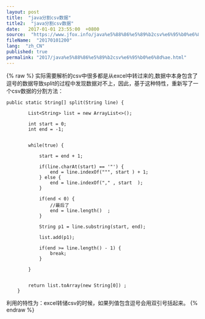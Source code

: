 ```yaml
---
layout: post
title:  "java分割csv数据"
title2:  "java分割csv数据"
date:   2017-01-01 23:55:00  +0800
source:  "https://www.jfox.info/java%e5%88%86%e5%89%b2csv%e6%95%b0%e6%8d%ae.html"
fileName:  "20170101200"
lang:  "zh_CN"
published: true
permalink: "2017/java%e5%88%86%e5%89%b2csv%e6%95%b0%e6%8d%ae.html"
---
```

{% raw %}
实际需要解析的csv中很多都是从excel中转过来的,数据中本身包含了逗号的数据导致split的过程中发现数据对不上，因此，基于这种特性，重新写了一个csv数据的分割方法：

    public static String[] split(String line) {
    		
    		List<String> list = new ArrayList<>();
    		
    		int start = 0;
    		int end = -1;
    		 
    		
    		while(true) {
    			 
    			start = end + 1;
    			 
    			if(line.charAt(start) == '"') {
    				end = line.indexOf(""", start ) + 1;
    			} else {
    				end = line.indexOf("," , start  );
    			}
    			
    			if(end < 0) {
    				//最后了
    				end = line.length()  ;
    			}
    			
    			String p1 = line.substring(start, end);
    			
    			list.add(p1);
    			
    			if(end >= line.length() - 1) {
    				break;
    			}
    			
    		}
    		
    		 
    		return list.toArray(new String[0]) ;
    	}

利用的特性为：excel转储csv的时候，如果列值包含逗号会用双引号括起来。
{% endraw %}